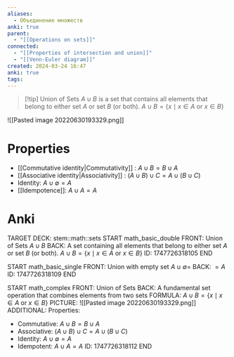 ```yaml
---
aliases:
  - Объединение множеств
anki: true
parent:
  - "[[Operations on sets]]"
connected:
  - "[[Properties of intersection and union]]"
  - "[[Venn-Euler diagram]]"
created: 2024-03-24 16:47
anki: true
tags:
---
```


> [!tip] Union of Sets $A \cup B$
> is a set that contains all elements that belong to either set $A$ or set $B$ (or both).
$A \cup B = \{x \mid x \in A \text{ or } x \in B\}$

![[Pasted image 20220630193329.png]]

# Properties
- [[Commutative identity|Commutativity]] : $A \cup B = B \cup A$
- [[Associative identity|Associativity]] : $(A \cup B) \cup C = A \cup (B \cup C)$
- Identity: $A \cup \emptyset = A$
- [[Idempotence]]: $A \cup A = A$

# Anki
TARGET DECK: stem::math::sets
START
math_basic_double
FRONT: Union of Sets $A \cup B$
BACK: A set containing all elements that belong to either set $A$ or set $B$ (or both).
$A \cup B = \{x \mid x \in A \text{ or } x \in B\}$
ID: 1747726318105
END

START
math_basic_single
FRONT: Union with empty set
$A \cup \emptyset =$
BACK: $= A$
ID: 1747726318109
END

START
math_complex
FRONT: Union of Sets
BACK: A fundamental set operation that combines elements from two sets
FORMULA: $A \cup B = \{x \mid x \in A \text{ or } x \in B\}$
PICTURE: ![[Pasted image 20220630193329.png]]
ADDITIONAL: Properties:
- Commutative: $A \cup B = B \cup A$
- Associative: $(A \cup B) \cup C = A \cup (B \cup C)$
- Identity: $A \cup \emptyset = A$
- Idempotent: $A \cup A = A$
ID: 1747726318112
END